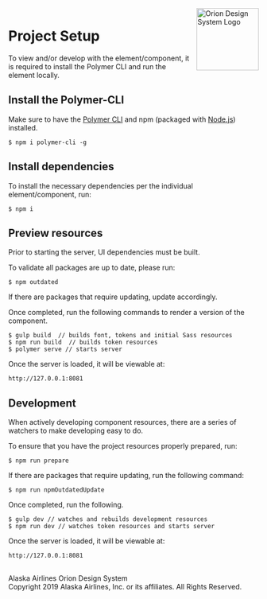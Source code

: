 <img src="https://resource.alaskaair.net/-/media/2C1969F8FB244C919205CD48429C13AC" alt="Orion Design System Logo" title="Be the change you want to see" width="125" align="right" style="padding-left: 10px" /> 

# Project Setup

To view and/or develop with the element/component, it is required to install the Polymer CLI and run the element locally.

## Install the Polymer-CLI

Make sure to have the [Polymer CLI](https://www.npmjs.com/package/polymer-cli) and npm (packaged with [Node.js](https://nodejs.org)) installed.

```
$ npm i polymer-cli -g
```

## Install dependencies

To install the necessary dependencies per the individual element/component, run:

```
$ npm i
```

## Preview resources

Prior to starting the server, UI dependencies must be built.

To validate all packages are up to date, please run: 

```
$ npm outdated
```

If there are packages that require updating, update accordingly. 

Once completed, run the following commands to render a version of the component. 

```
$ gulp build  // builds font, tokens and initial Sass resources
$ npm run build  // builds token resources
$ polymer serve // starts server
```

Once the server is loaded, it will be viewable at:

```
http://127.0.0.1:8081
```

## Development

When actively developing component resources, there are a series of watchers to make developing easy to do.

To ensure that you have the project resources properly prepared, run:

```
$ npm run prepare
```

If there are packages that require updating, run the following command:

```
$ npm run npmOutdatedUpdate
```

Once completed, run the following.

```
$ gulp dev // watches and rebuilds development resources
$ npm run dev // watches token resources and starts server
```

Once the server is loaded, it will be viewable at:

```
http://127.0.0.1:8081
```
## 

Alaska Airlines Orion Design System<br>
Copyright 2019 Alaska Airlines, Inc. or its affiliates. All Rights Reserved.
